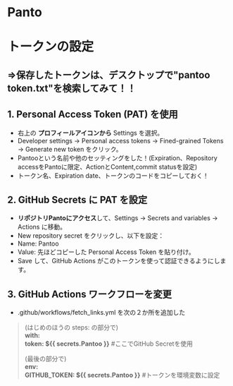 # Panto
# トークンの設定 
## ⇒保存したトークンは、デスクトップで"pantoo token.txt"を検索してみて！！
## 1. Personal Access Token (PAT) を使用
- 右上の **プロフィールアイコンから** Settings を選択。
- Developer settings → Personal access tokens → Fined-grained Tokens → Generate new token をクリック。
- Pantooという名前や他のセッティングをした！(Expiration、Repository accessをPantoに限定、ActionとContent,commit statusを設定)
- トークン名、Expiration date、トークンのコードをコピーしておく！  

## 2. GitHub Secrets に PAT を設定
- **リポジトリPantoにアクセス**して、Settings → Secrets and variables → Actions に移動。
- New repository secret をクリックし、以下を設定：
- Name: Pantoo
- Value: 先ほどコピーした Personal Access Token を貼り付け。
- Save して、GitHub Actions がこのトークンを使って認証できるようにします。  

## 3. GitHub Actions ワークフローを変更
- .github/workflows/fetch_links.yml を次の２か所を追加した
>(はじめのほうの steps: の部分で)  
>**with:  
>  token: ${{ secrets.Pantoo }}**  #ここでGitHub Secretを使用
>
>(最後の部分で)  
>**env:  
>  GITHUB_TOKEN: ${{ secrets.Pantoo }}**  #トークンを環境変数に設定

